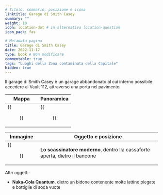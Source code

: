 ```yaml
---
# Titolo, sommario, posizione e icona
linktitle: Garage di Smith Casey
summary: ""
weight: 10
icon: location-dot # in alternativa location-question
icon_pack: fas

# Metadata pagina
title: Garage di Smith Casey
date: 2022-11-17
type: book # Non modificare
commentable: true
tags: "Luoghi della Zona contaminata della Capitale"
hidden: true
---
```




Il garage di Smith Casey è un garage abbandonato al cui interno possibile accedere al Vault 112, attraverso una porta nel pavimento. 

| Mappa                                             | Panoramica                                  |
| ------------------------------------------------- | ------------------------------------------- |
| {{<figure src="Smith_Caseys_Garage_loc 2.webp">}} | {{<figure src="Smith_Caseys_garage.webp">}} |

| Immagine                                                   | Oggetto e posizione                                                          |
| ---------------------------------------------------------- | ---------------------------------------------------------------------------- |
| {{<figure src="Tumblers_Today_Smith_Caseys_Garage.webp">}} | **Lo scassinatore moderno**, dentro lla cassaforte aperta, dietro il bancone |


Altri oggetti:
- **Nuka-Cola Quantum**, dietro un bidone contenente molte lattine piegate e bottiglie di soda vuote
